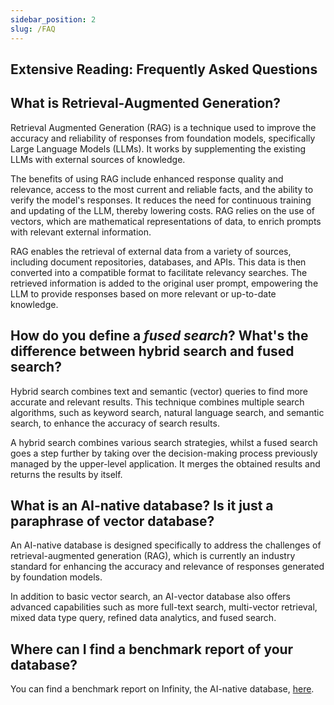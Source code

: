 ```yaml
---
sidebar_position: 2
slug: /FAQ
---
```


## Extensive Reading: Frequently Asked Questions

## What is Retrieval-Augmented Generation?

Retrieval Augmented Generation (RAG) is a technique used to improve the accuracy and reliability of responses from foundation models, specifically Large Language Models (LLMs). It works by supplementing the existing LLMs with external sources of knowledge.

The benefits of using RAG include enhanced response quality and relevance, access to the most current and reliable facts, and the ability to verify the model's responses. It reduces the need for continuous training and updating of the LLM, thereby lowering costs. RAG relies on the use of vectors, which are mathematical representations of data, to enrich prompts with relevant external information.

RAG enables the retrieval of external data from a variety of sources, including document repositories, databases, and APIs. This data is then converted into a compatible format to facilitate relevancy searches. The retrieved information is added to the original user prompt, empowering the LLM to provide responses based on more relevant or up-to-date knowledge.

## How do you define a *fused search*? What's the difference between hybrid search and fused search?

Hybrid search combines text and semantic (vector) queries to find more accurate and relevant results. This technique combines multiple search algorithms, such as keyword search, natural language search, and semantic search, to enhance the accuracy of search results.

A hybrid search combines various search strategies, whilst a fused search goes a step further by taking over the decision-making process previously managed by the upper-level application. It merges the obtained results and returns the results by itself.


## What is an AI-native database? Is it just a paraphrase of vector database?

An AI-native database is designed specifically to address the challenges of retrieval-augmented generation (RAG), which is currently an industry standard for enhancing the accuracy and relevance of responses generated by foundation models.

In addition to basic vector search, an AI-vector database also offers advanced capabilities such as more full-text search, multi-vector retrieval, mixed data type query, refined data analytics, and fused search.

## Where can I find a benchmark report of your database?

You can find a benchmark report on Infinity, the AI-native database, [here](../references/benchmark.md).